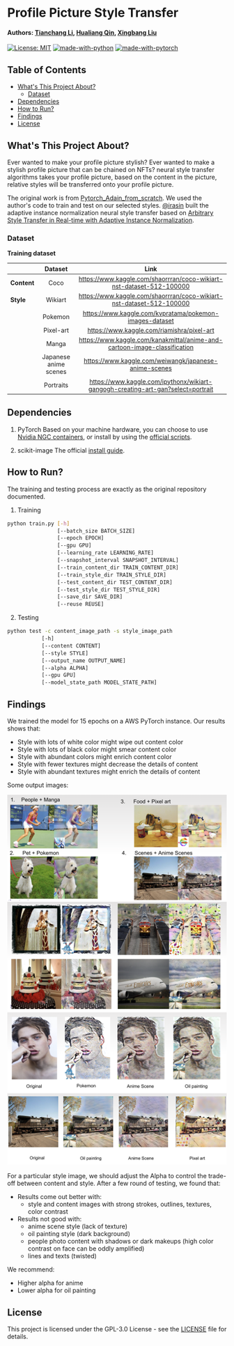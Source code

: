 # Profile Picture Style Transfer
#### Authors: [Tianchang Li](https://github.com/LTCrazy), [Hualiang Qin](https://github.com/ryanqin), [Xingbang Liu](https://github.com/liux2)

[![License: MIT](https://img.shields.io/badge/License-MIT-yellow.svg)](https://opensource.org/licenses/MIT)
[![made-with-python](https://img.shields.io/badge/Made%20with-Python-1f425f.svg)](https://www.python.org/)
[![made-with-pytorch](https://img.shields.io/badge/Made%20with-PyTorch-orange)](https://pytorch.org/)

## Table of Contents

- [What's This Project About?](#what-s-this-project-about)
  * [Dataset](#dataset)
- [Dependencies](#dependencies)
- [How to Run?](#how-to-run)
- [Findings](#findings)
- [License](#license)

## What's This Project About?

Ever wanted to make your profile picture stylish? Ever wanted to make a stylish
profile picture that can be chained on NFTs? neural style transfer algorithms
takes your profile picture, based on the content in the picture, relative styles
will be transferred onto your profile picture.

The original work is from [Pytorch_Adain_from_scratch](https://github.com/irasin/Pytorch_AdaIN).
We used the author's code to train and test on our selected styles. [@irasin](https://github.com/irasin)
built the adaptive instance normalization neural style transfer based on
[Arbitrary Style Transfer in Real-time with Adaptive Instance Normalization](http://openaccess.thecvf.com/content_ICCV_2017/papers/Huang_Arbitrary_Style_Transfer_ICCV_2017_paper.pdf).

### Dataset

**Training dataset**

|             |      **Dataset**      |                                     **Link**                                     |
|-------------|:---------------------:|:--------------------------------------------------------------------------------:|
| **Content** |          Coco         |       https://www.kaggle.com/shaorrran/coco-wikiart-nst-dataset-512-100000       |
| **Style**   |        Wikiart        |       https://www.kaggle.com/shaorrran/coco-wikiart-nst-dataset-512-100000       |
|             |        Pokemon        |              https://www.kaggle.com/kvpratama/pokemon-images-dataset             |
|             |       Pixel-art       |                    https://www.kaggle.com/riamishra/pixel-art                    |
|             |         Manga         |     https://www.kaggle.com/kanakmittal/anime-and-cartoon-image-classification    |
|             | Japanese anime scenes | https://www.kaggle.com/weiwangk/japanese-anime-scenes                            |
|             |       Portraits       | https://www.kaggle.com/ipythonx/wikiart-gangogh-creating-art-gan?select=portrait |

## Dependencies

1. PyTorch
 Based on your machine hardware, you can choose to use [Nvidia NGC containers](https://catalog.ngc.nvidia.com/orgs/nvidia/containers/pytorch),
 or install by using the [official scripts](https://pytorch.org/get-started/locally/).

2. scikit-image
 The official [install guide](https://scikit-image.org/docs/stable/install.html).

## How to Run?

The training and testing process are exactly as the original repository documented.

1. Training
 ```bash
 python train.py [-h]
                 [--batch_size BATCH_SIZE]
                 [--epoch EPOCH]
                 [--gpu GPU]
                 [--learning_rate LEARNING_RATE]
                 [--snapshot_interval SNAPSHOT_INTERVAL]
                 [--train_content_dir TRAIN_CONTENT_DIR]
                 [--train_style_dir TRAIN_STYLE_DIR]
                 [--test_content_dir TEST_CONTENT_DIR]
                 [--test_style_dir TEST_STYLE_DIR]
                 [--save_dir SAVE_DIR]
                 [--reuse REUSE]
 ```

2. Testing
 ```bash
 python test -c content_image_path -s style_image_path
            [-h]
            [--content CONTENT]
            [--style STYLE]
            [--output_name OUTPUT_NAME]
            [--alpha ALPHA]
            [--gpu GPU]
            [--model_state_path MODEL_STATE_PATH]
```

## Findings

We trained the model for 15 epochs on a AWS PyTorch instance. Our results shows that:

* Style with lots of white color might wipe out content color
* Style with lots of black color might smear content color
* Style with abundant colors might enrich content color
* Style with fewer textures might decrease the details of content
* Style with abundant textures might enrich the details of content

Some output images:

![Styles](readme_img/Styles.png)
![Successful Transfers](readme_img/good_transfers.png)
![People](readme_img/people.png)
![Scene](readme_img/scene.png)

For a particular style image, we should adjust the Alpha to control the trade-off
between content and style. After a few round of testing, we found that:

* Results come out better with:
  * style and content images with strong strokes, outlines, textures, color contrast
* Results not good with:
  * anime scene style (lack of texture)
  * oil painting style (dark background)
  * people photo content with shadows or dark makeups (high color contrast on face can be oddly amplified)
  * lines and texts (twisted)

We recommend:

* Higher alpha for anime
* Lower alpha for oil painting

## License

This project is licensed under the GPL-3.0 License - see the [LICENSE](LICENSE)
file for details.
